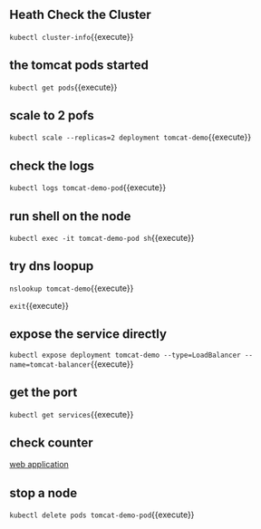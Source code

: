 ## Heath Check the Cluster
`kubectl cluster-info`{{execute}}

## the tomcat pods started
`kubectl get pods`{{execute}}

## scale to 2 pofs
`kubectl scale --replicas=2 deployment tomcat-demo`{{execute}}

## check the logs

`kubectl logs tomcat-demo-pod`{{execute}}

## run shell on the node

`kubectl exec -it tomcat-demo-pod sh`{{execute}}

## try dns loopup

`nslookup tomcat-demo`{{execute}}

`exit`{{execute}}

## expose the service directly

`kubectl expose deployment tomcat-demo --type=LoadBalancer --name=tomcat-balancer`{{execute}}

## get the port

`kubectl get services`{{execute}}

## check counter
[web application](http://[[HOST_SUBDOMAIN]]-80-[[KATACODA_HOST]].environments.katacoda.com)

## stop a node

`kubectl delete pods tomcat-demo-pod`{{execute}}

